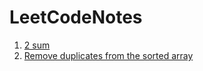 # LeetCodeNotes

1. [2 sum](https://github.com/chihyinyang/LeetCodeNotes/blob/main/2%20sum.md)
2. [Remove duplicates from the sorted array](https://github.com/chihyinyang/LeetCodeNotes/blob/main/Remove%20Duplicates%20from%20Sorted%20Array.md)
